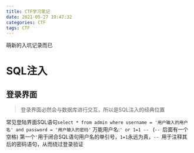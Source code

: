 ```yaml
---
title: CTF学习笔记
date: 2021-05-27 19:47:32
categories:	CTF
tags: CTF
---
```

萌新的入坑记录而已
<!--more-->
# SQL注入
## 登录界面
> 登录界面必然会与数据库进行交互，所以是SQL注入的经典位置

常见登陆界面SQL语句`select * from admin where username = '用户输入的用户名' and password = '用户输入的密码'`
万能用户名:`' or 1=1 -- ` 	(`-- `后面有一个空格)
第一个`'`用于闭合SQL语句用户名的单引号，`1=1`永远为真，`-- `用于注释其后的密码语句，从而绕过登录验证 
